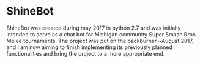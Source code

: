 # ShineBot
ShineBot was created during may 2017 in python 2.7 and was initially intended to serve as a chat bot for Michigan community Super Smash Bros. Melee tournaments.
The project was put on the backburner ~August 2017, and I am now aiming to finish implementing its previously planned functionalities and bring the project to a more appropriate end.
